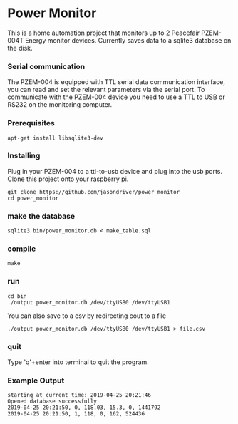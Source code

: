 # Power Monitor

This is a home automation project that monitors up to 2 Peacefair PZEM-004T Energy monitor devices.  Currently saves data to a
sqlite3 database on the disk.  

### Serial communication

The PZEM-004 is equipped with TTL serial data communication interface, you can read and set the relevant parameters via the 
serial port.   To communicate with the PZEM-004 device you need to use a TTL to USB or RS232 on the monitoring computer. 

### Prerequisites
```
apt-get install libsqlite3-dev 
```

### Installing

Plug in your PZEM-004 to a ttl-to-usb device and plug into the usb ports.  Clone this project onto your raspberry pi.
```
git clone https://github.com/jasondriver/power_monitor
cd power_monitor
```

### make the database
```
sqlite3 bin/power_monitor.db < make_table.sql
```

### compile
```
make
```

### run
```
cd bin
./output power_monitor.db /dev/ttyUSB0 /dev/ttyUSB1
```

You can also save to a csv by redirecting cout to a file
```
./output power_monitor.db /dev/ttyUSB0 /dev/ttyUSB1 > file.csv
```

### quit

Type 'q'+enter into terminal to quit the program.

### Example Output
```
starting at current time: 2019-04-25 20:21:46
Opened database successfully
2019-04-25 20:21:50, 0, 118.03, 15.3, 0, 1441792
2019-04-25 20:21:50, 1, 118, 0, 162, 524436
```



